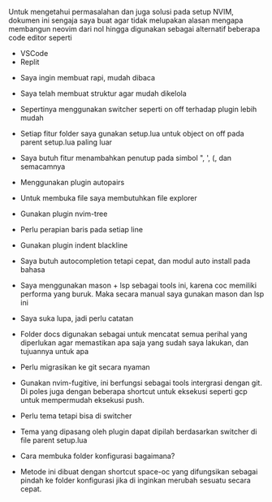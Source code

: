 Untuk mengetahui permasalahan dan juga solusi pada setup NVIM, dokumen ini
sengaja saya buat agar tidak melupakan alasan mengapa membangun neovim dari
nol hingga digunakan sebagai alternatif beberapa code editor seperti 
- VSCode
- Replit

* Saya ingin membuat rapi, mudah dibaca
- Saya telah membuat struktur agar mudah dikelola

* Sepertinya menggunakan switcher seperti on off terhadap plugin lebih mudah
- Setiap fitur folder saya gunakan setup.lua untuk object on off pada
  parent setup.lua paling luar

* Saya butuh fitur menambahkan penutup pada simbol ", ', (, dan semacamnya
- Menggunakan plugin autopairs 

* Untuk membuka file saya membutuhkan file explorer
- Gunakan plugin nvim-tree

* Perlu perapian baris pada setiap line
- Gunakan plugin indent blackline

* Saya butuh autocompletion tetapi cepat, dan modul auto install pada bahasa
- Saya menggunakan mason + lsp sebagai tools ini, karena coc memiliki
  performa yang buruk. Maka secara manual saya gunakan mason dan lsp ini

* Saya suka lupa, jadi perlu catatan
- Folder docs digunakan sebagai untuk mencatat semua perihal yang diperlukan
  agar memastikan apa saja yang sudah saya lakukan, dan tujuannya untuk apa

* Perlu migrasikan ke git secara nyaman
- Gunakan nvim-fugitive, ini berfungsi sebagai tools intergrasi dengan git.
  Di poles juga dengan beberapa shortcut untuk eksekusi seperti <leader>gcp
  untuk mempermudah eksekusi push.

* Perlu tema tetapi bisa di switcher
- Tema yang dipasang oleh plugin dapat dipilah berdasarkan switcher di file
  parent setup.lua

* Cara membuka folder konfigurasi bagaimana?
- Metode ini dibuat dengan shortcut space-oc yang difungsikan sebagai pindah
  ke folder konfigurasi jika di inginkan merubah sesuatu secara cepat.

